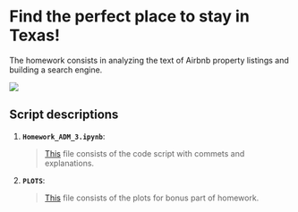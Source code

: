 
# Find the perfect place to stay in Texas!

The homework consists in analyzing the text of Airbnb property listings and building a search engine.


![](https://camo.githubusercontent.com/4a40a894279c877371ec42d0af5946631b5ff7cb/68747470733a2f2f68642e7475646f63646e2e6e65742f3733313038353f773d36343626683d323834)


## Script descriptions

1. __`Homework_ADM_3.ipynb`__: 
	> [This](https://github.com/FaridRasulov/HW3ADMGRP3/blob/master/Homework_ADM_3.ipynb) file consists of the code script with commets and explanations.

2. __`PLOTS`__:
    >  [This](https://github.com/FaridRasulov/HW3ADMGRP3/tree/master/PLOTS) file consists of the plots for bonus part of homework.
